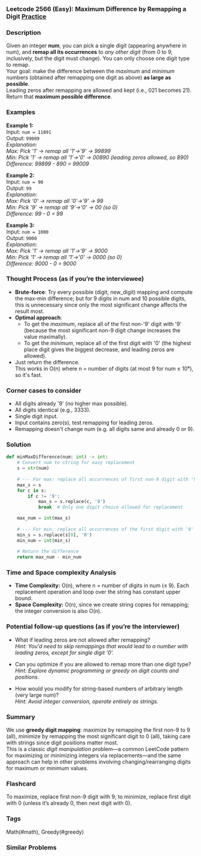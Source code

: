 ### Leetcode 2566 (Easy): Maximum Difference by Remapping a Digit [Practice](https://leetcode.com/problems/maximum-difference-by-remapping-a-digit)

### Description  
Given an integer **num**, you can pick a single digit (appearing anywhere in num), and **remap all its occurrences** to *any other digit* (from 0 to 9, inclusively, but the digit must change). You can only choose one digit type to remap.   
Your goal: make the difference between the *maximum* and *minimum* numbers (obtained after remapping one digit as above) **as large as possible**.  
Leading zeros after remapping are allowed and kept (i.e., 021 becomes 21).  
Return that **maximum possible difference**.

### Examples  

**Example 1:**  
Input: `num = 11891`  
Output: `99009`  
*Explanation:  
Max: Pick '1' → remap all '1'→'9' → 99899  
Min: Pick '1' → remap all '1'→'0' → 00890 (leading zeros allowed, so 890)  
Difference: 99899 - 890 = 99009*

**Example 2:**  
Input: `num = 90`  
Output: `99`  
*Explanation:  
Max: Pick '0' → remap all '0'→'9' → 99  
Min: Pick '9' → remap all '9'→'0' → 00 (so 0)  
Difference: 99 - 0 = 99*

**Example 3:**  
Input: `num = 1000`  
Output: `9000`  
*Explanation:  
Max: Pick '1' → remap all '1'→'9' → 9000  
Min: Pick '1' → remap all '1'→'0' → 0000 (so 0)  
Difference: 9000 - 0 = 9000*


### Thought Process (as if you’re the interviewee)  
- **Brute-force**: Try every possible (digit, new_digit) mapping and compute the max-min difference; but for 9 digits in num and 10 possible digits, this is unnecessary since only the most significant change affects the result most.
- **Optimal approach**:
  - To get the *maximum*, replace all of the first non-'9' digit with '9' (because the most significant non-9 digit change increases the value maximally).
  - To get the *minimum*, replace all of the first digit with '0' (the highest place digit gives the biggest decrease, and leading zeros are allowed).
- Just return the difference.  
This works in O(n) where n = number of digits (at most 9 for num ≤ 10⁸), so it's fast.


### Corner cases to consider  
- All digits already '9' (no higher max possible).
- All digits identical (e.g., 3333).
- Single digit input.
- Input contains zero(s), test remapping for leading zeros.
- Remapping doesn't change num (e.g. all digits same and already 0 or 9).


### Solution

```python
def minMaxDifference(num: int) -> int:
    # Convert num to string for easy replacement
    s = str(num)
    
    # --- For max: replace all occurrences of first non-9 digit with '9' ---
    max_s = s
    for c in s:
        if c != '9':
            max_s = s.replace(c, '9')
            break  # Only one digit choice allowed for replacement

    max_num = int(max_s)
    
    # --- For min: replace all occurrences of the first digit with '0' ---
    min_s = s.replace(s[0], '0')
    min_num = int(min_s)
    
    # Return the difference
    return max_num - min_num
```

### Time and Space complexity Analysis  

- **Time Complexity:** O(n), where n = number of digits in num (≤ 9). Each replacement operation and loop over the string has constant upper bound.
- **Space Complexity:** O(n), since we create string copies for remapping; the integer conversion is also O(n).


### Potential follow-up questions (as if you’re the interviewer)  

- What if leading zeros are not allowed after remapping?  
  *Hint: You'd need to skip remappings that would lead to a number with leading zeros, except for single digit '0'.*

- Can you optimize if you are allowed to remap more than one digit type?  
  *Hint: Explore dynamic programming or greedy on digit counts and positions.*

- How would you modify for string-based numbers of arbitrary length (very large num)?  
  *Hint: Avoid integer conversion, operate entirely as strings.*


### Summary
We use **greedy digit mapping**: maximize by remapping the first non-9 to 9 (all), minimize by remapping the most significant digit to 0 (all), taking care with strings since digit positions matter most.  
This is a classic *digit manipulation* problem—a common LeetCode pattern for maximizing or minimizing integers via replacements—and the same approach can help in other problems involving changing/rearranging digits for maximum or minimum values.


### Flashcard
To maximize, replace first non-9 digit with 9; to minimize, replace first digit with 0 (unless it’s already 0, then next digit with 0).

### Tags
Math(#math), Greedy(#greedy)

### Similar Problems
